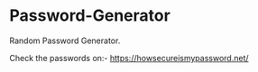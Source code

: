 # Password-Generator
Random Password Generator.

Check the passwords on:- https://howsecureismypassword.net/
